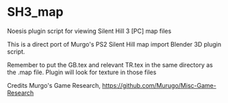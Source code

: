 # SH3_map
Noesis plugin script for viewing Silent Hill 3 [PC] map files

This is a direct port of Murgo's PS2 Silent Hill map import Blender 3D plugin script.

Remember to put the GB.tex and relevant TR.tex in the same directory as the .map file. Plugin will look for texture in those files

Credits
Murgo's Game Research, 
https://github.com/Murugo/Misc-Game-Research
